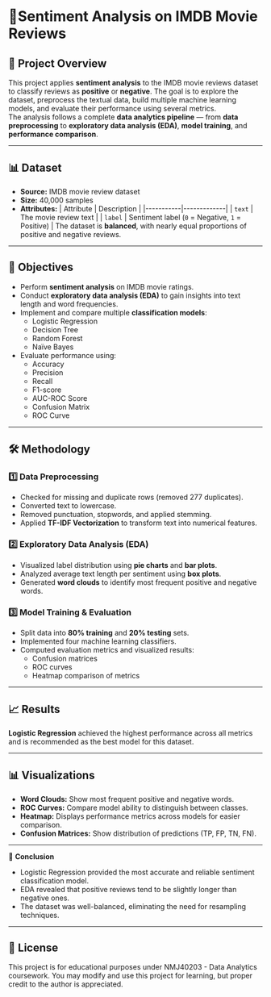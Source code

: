 # 🎥**Sentiment Analysis on IMDB Movie Reviews**

## 📌 **Project Overview**
This project applies **sentiment analysis** to the IMDB movie reviews dataset to classify reviews as **positive** or **negative**. The goal is to explore the dataset, preprocess the textual data, build multiple machine learning models, and evaluate their performance using several metrics.  
The analysis follows a complete **data analytics pipeline** — from **data preprocessing** to **exploratory data analysis (EDA)**, **model training**, and **performance comparison**.  

---

## 📊 **Dataset**
- **Source:** IMDB movie review dataset  
- **Size:** 40,000 samples  
- **Attributes:**
  | Attribute | Description |
  |-----------|-------------|
  | `text` | The movie review text |
  | `label` | Sentiment label (`0` = Negative, `1` = Positive) |
The dataset is **balanced**, with nearly equal proportions of positive and negative reviews.  

---

## 🎯 **Objectives**  
- Perform **sentiment analysis** on IMDB movie ratings.  
- Conduct **exploratory data analysis (EDA)** to gain insights into text length and word frequencies.  
- Implement and compare multiple **classification models**:  
  - Logistic Regression  
  - Decision Tree  
  - Random Forest  
  - Naïve Bayes  
- Evaluate performance using:  
  - Accuracy  
  - Precision  
  - Recall  
  - F1-score  
  - AUC-ROC Score  
  - Confusion Matrix  
  - ROC Curve  

---

## 🛠️ **Methodology** 
### 1️⃣ **Data Preprocessing**
- Checked for missing and duplicate rows (removed 277 duplicates).  
- Converted text to lowercase.  
- Removed punctuation, stopwords, and applied stemming.  
- Applied **TF-IDF Vectorization** to transform text into numerical features.  

### 2️⃣ **Exploratory Data Analysis (EDA)**
- Visualized label distribution using **pie charts** and **bar plots**.  
- Analyzed average text length per sentiment using **box plots**.  
- Generated **word clouds** to identify most frequent positive and negative words.  

### 3️⃣ **Model Training & Evaluation**
- Split data into **80% training** and **20% testing** sets.  
- Implemented four machine learning classifiers.  
- Computed evaluation metrics and visualized results:  
  - Confusion matrices  
  - ROC curves  
  - Heatmap comparison of metrics  

---

## 📈 **Results** 
**Logistic Regression** achieved the highest performance across all metrics and is recommended as the best model for this dataset.

---

## 📊 **Visualizations** 
- **Word Clouds:** Show most frequent positive and negative words.  
- **ROC Curves:** Compare model ability to distinguish between classes.  
- **Heatmap:** Displays performance metrics across models for easier comparison.  
- **Confusion Matrices:** Show distribution of predictions (TP, FP, TN, FN).  

---

📌 **Conclusion**
- Logistic Regression provided the most accurate and reliable sentiment classification model.
- EDA revealed that positive reviews tend to be slightly longer than negative ones.
- The dataset was well-balanced, eliminating the need for resampling techniques.

---

## 📜 **License**
This project is for educational purposes under NMJ40203 - Data Analytics coursework.
You may modify and use this project for learning, but proper credit to the author is appreciated.
